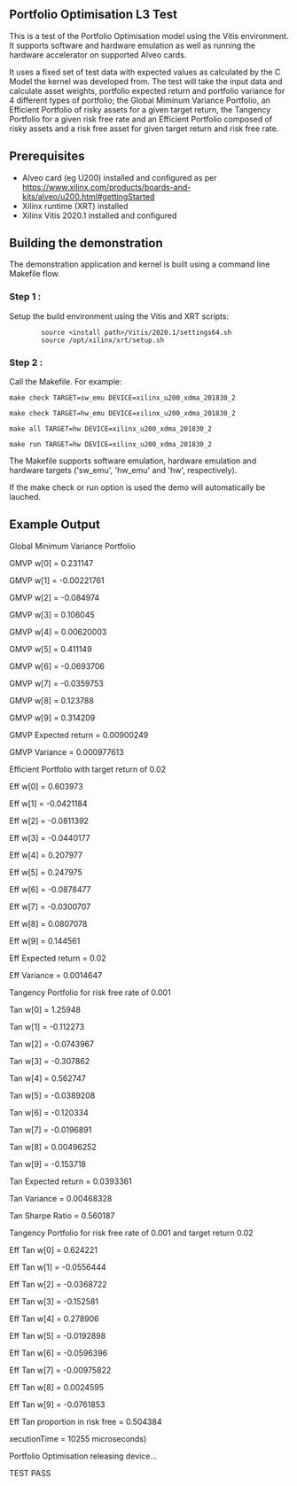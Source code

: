## Portfolio Optimisation L3 Test 
This is a test of the Portfolio Optimisation model using the Vitis environment.  It supports software and hardware emulation as well as running the hardware accelerator on supported Alveo cards.

It uses a fixed set of test data with expected values as calculated by the C Model the kernel was developed from. The test will take the input data and calculate asset weights, portfolio expected return and portfolio variance for 4 different types of portfolio; the Global Miminum Variance Portfolio, an Efficient Portfolio of risky assets for a given target return, the Tangency Portfolio for a given risk free rate and an Efficient Portfolio composed of risky assets and a risk free asset for given target return and risk free rate.

## Prerequisites
- Alveo card (eg U200) installed and configured as per https://www.xilinx.com/products/boards-and-kits/alveo/u200.html#gettingStarted
- Xilinx runtime (XRT) installed
- Xilinx Vitis 2020.1 installed and configured

## Building the demonstration
The demonstration application and kernel is built using a command line Makefile flow.

### Step 1 :
Setup the build environment using the Vitis and XRT scripts:

            source <install path>/Vitis/2020.1/settings64.sh
            source /opt/xilinx/xrt/setup.sh

### Step 2 :
Call the Makefile. For example:

	make check TARGET=sw_emu DEVICE=xilinx_u200_xdma_201830_2

	make check TARGET=hw_emu DEVICE=xilinx_u200_xdma_201830_2

	make all TARGET=hw DEVICE=xilinx_u200_xdma_201830_2
        
	make run TARGET=hw DEVICE=xilinx_u200_xdma_201830_2

The Makefile supports software emulation, hardware emulation and hardware targets ('sw_emu', 'hw_emu' and 'hw', respectively).



If the make check or run option is used the demo will automatically be lauched.


## Example Output
Global Minimum Variance Portfolio

GMVP w[0] = 0.231147

GMVP w[1] = -0.00221761

GMVP w[2] = -0.084974

GMVP w[3] = 0.106045

GMVP w[4] = 0.00620003

GMVP w[5] = 0.411149

GMVP w[6] = -0.0693706

GMVP w[7] = -0.0359753

GMVP w[8] = 0.123788

GMVP w[9] = 0.314209

GMVP Expected return = 0.00900249

GMVP Variance = 0.000977613

Efficient Portfolio with target return of 0.02

Eff w[0] = 0.603973

Eff w[1] = -0.0421184

Eff w[2] = -0.0811392

Eff w[3] = -0.0440177

Eff w[4] = 0.207977

Eff w[5] = 0.247975

Eff w[6] = -0.0878477

Eff w[7] = -0.0300707

Eff w[8] = 0.0807078

Eff w[9] = 0.144561

Eff Expected return = 0.02

Eff Variance = 0.0014647

Tangency Portfolio for risk free rate of 0.001

Tan w[0] = 1.25948

Tan w[1] = -0.112273

Tan w[2] = -0.0743967

Tan w[3] = -0.307862

Tan w[4] = 0.562747

Tan w[5] = -0.0389208

Tan w[6] = -0.120334

Tan w[7] = -0.0196891

Tan w[8] = 0.00496252

Tan w[9] = -0.153718

Tan Expected return = 0.0393361

Tan Variance = 0.00468328

Tan Sharpe Ratio = 0.560187

Tangency Portfolio for risk free rate of 0.001 and target return 0.02

Eff Tan w[0] = 0.624221

Eff Tan w[1] = -0.0556444

Eff Tan w[2] = -0.0368722

Eff Tan w[3] = -0.152581

Eff Tan w[4] = 0.278906

Eff Tan w[5] = -0.0192898

Eff Tan w[6] = -0.0596396

Eff Tan w[7] = -0.00975822

Eff Tan w[8] = 0.0024595

Eff Tan w[9] = -0.0761853

Eff Tan proportion in risk free = 0.504384

xecutionTime = 10255 microseconds)

Portfolio Optimisation releasing device...

TEST PASS

